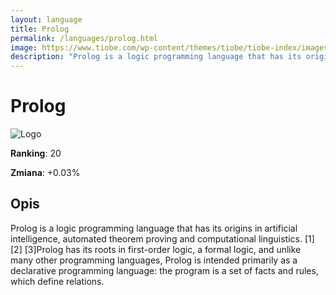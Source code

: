 ```yaml
---
layout: language
title: Prolog
permalink: /languages/prolog.html
image: https://www.tiobe.com/wp-content/themes/tiobe/tiobe-index/images/Prolog.png
description: "Prolog is a logic programming language that has its origins in artificial intelligence, automated theorem proving and computational linguistics. [1] [2] [3]Prolog has its roots in first-order logic, a formal logic, and unlike many other programming languages, Prolog is intended primarily as a declarative programming language: the program is a set of facts and rules, which define relations."
---
```


# Prolog

![Logo](https://www.tiobe.com/wp-content/themes/tiobe/tiobe-index/images/Prolog.png)

**Ranking**: 20

**Zmiana**: +0.03%    

## Opis

Prolog is a logic programming language that has its origins in artificial intelligence, automated theorem proving and computational linguistics. [1] [2] [3]Prolog has its roots in first-order logic, a formal logic, and unlike many other programming languages, Prolog is intended primarily as a declarative programming language: the program is a set of facts and rules, which define relations.
